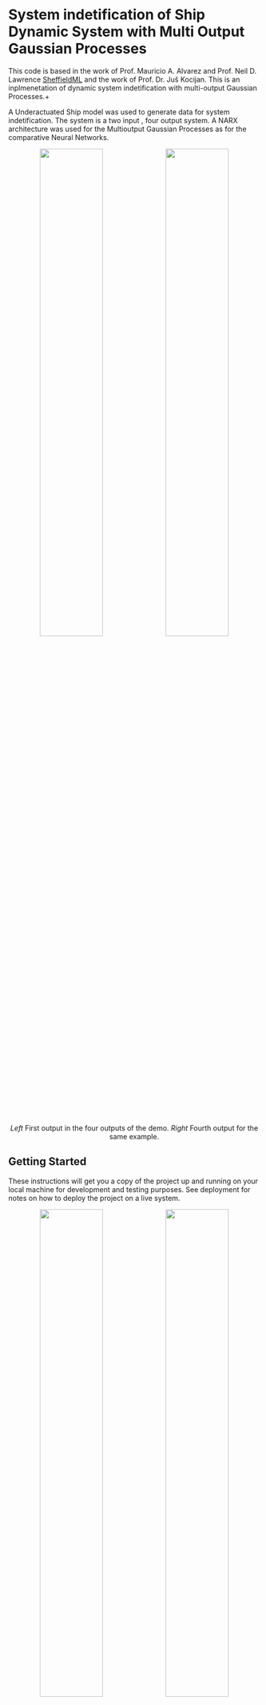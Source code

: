 # System indetification of Ship Dynamic System with Multi Output Gaussian Processes

This code is based in the work of Prof. Mauricio A. Alvarez and Prof. Neil D. Lawrence  [SheffieldML](usedhttps://github.com/SheffieldML/multigp) and the work of Prof. Dr. Juš Kocijan. This is an inplmenetation of dynamic system indetification with multi-output Gaussian Processes.+

A Underactuated Ship model was used to generate data for system indetification. The system is a two input , four output system.
A NARX architecture was used for the Multioutput Gaussian Processes as for the comparative Neural Networks.

<center><img src="figure9.emf" width ="50%"><img src="Toy_predictionFTC5.png" width ="50%"><br> <i>Left</i> First output in the four outputs of the demo. <i>Right</i> Fourth output for the same example. </center>

## Getting Started

These instructions will get you a copy of the project up and running on your local machine for development and testing purposes. See deployment for notes on how to deploy the project on a live system.

<center><img src="Toy_predictionFTC2.png" width ="50%"><img src="Toy_predictionFTC5.png" width ="50%"><br> <i>Left</i> First output in the four outputs of the demo. <i>Right</i> Fourth output for the same example. </cent


### Installing

A step by step series of examples that tell you have to get a development env running

Say what the step will be

```
Give the example
```

And repeat

```
until finished
```

End with an example of getting some data out of the system or using it for a little demo

## Running the tests

Explain how to run the automated tests for this system



## Authors

* **Billie Thompson** - *Initial work* - [PurpleBooth](https://github.com/PurpleBooth)

See also the list of [contributors](https://github.com/your/project/contributors) who participated in this project.

